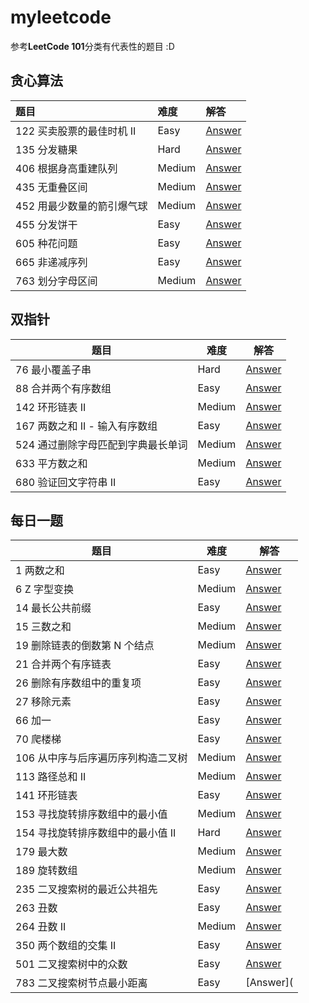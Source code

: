 # myleetcode

参考**LeetCode 101**分类有代表性的题目 :D

## 贪心算法

| 题目                       | 难度   | 解答                                                         |
| :------------------------- | :----- | :----------------------------------------------------------- |
| 122 买卖股票的最佳时机 II  | Easy   | [Answer](https://github.com/theNiceGirl-137/myleetcode/blob/main/leetcode/editor/cn/%5B122%5Dbest_time_to_buy_and_sell_stock_ii.go) |
| 135 分发糖果               | Hard   | [Answer](https://github.com/theNiceGirl-137/myleetcode/blob/main/leetcode/editor/cn/%5B135%5Dcandy.go) |
| 406 根据身高重建队列       | Medium | [Answer](https://github.com/theNiceGirl-137/myleetcode/blob/main/leetcode/editor/cn/%5B406%5Dqueue_reconstruction_by_height.go) |
| 435 无重叠区间             | Medium | [Answer](https://github.com/theNiceGirl-137/myleetcode/blob/main/leetcode/editor/cn/%5B435%5Dnon_overlapping_intervals.go) |
| 452 用最少数量的箭引爆气球 | Medium | [Answer](https://github.com/theNiceGirl-137/myleetcode/blob/main/leetcode/editor/cn/%5B452%5Dminimum_number_of_arrows_to_burst_balloons.go) |
| 455 分发饼干               | Easy   | [Answer](https://github.com/theNiceGirl-137/myleetcode/blob/main/leetcode/editor/cn/%5B455%5Dassign_cookies.go) |
| 605 种花问题               | Easy   | [Answer](https://github.com/theNiceGirl-137/myleetcode/blob/main/leetcode/editor/cn/%5B605%5Dcan_place_flowers.go) |
| 665 非递减序列             | Easy   | [Answer](https://github.com/theNiceGirl-137/myleetcode/blob/main/leetcode/editor/cn/%5B665%5Dnon_decreasing_array.go) |
| 763 划分字母区间           | Medium | [Answer](https://github.com/theNiceGirl-137/myleetcode/blob/main/leetcode/editor/cn/%5B763%5Dpartition_labels.go) |

## 双指针

| 题目                               | 难度   | 解答                                                         |
| ---------------------------------- | ------ | ------------------------------------------------------------ |
| 76 最小覆盖子串                    | Hard   | [Answer](https://github.com/theNiceGirl-137/myleetcode/blob/main/leetcode/editor/cn/%5B76%5Dminimum_window_substring.go) |
| 88 合并两个有序数组                | Easy   | [Answer](https://github.com/theNiceGirl-137/myleetcode/blob/main/leetcode/editor/cn/%5B88%5Dmerge_sorted_array.go) |
| 142 环形链表 II                    | Medium | [Answer](https://github.com/theNiceGirl-137/myleetcode/blob/main/leetcode/editor/cn/%5B142%5Dlinked_list_cycle_ii.go) |
| 167 两数之和 II - 输入有序数组     | Easy   | [Answer](https://github.com/theNiceGirl-137/myleetcode/blob/main/leetcode/editor/cn/%5B167%5Dtwo_sum_ii_input_array_is_sorted.go) |
| 524 通过删除字母匹配到字典最长单词 | Medium | [Answer](https://github.com/theNiceGirl-137/myleetcode/blob/main/leetcode/editor/cn/%5B524%5Dlongest_word_in_dictionary_through_deleting.go) |
| 633 平方数之和                     | Medium | [Answer](https://github.com/theNiceGirl-137/myleetcode/blob/main/leetcode/editor/cn/%5B633%5Dsum_of_square_numbers.go) |
| 680 验证回文字符串 II              | Easy   | [Answer](https://github.com/theNiceGirl-137/myleetcode/blob/main/leetcode/editor/cn/%5B680%5Dvalid_palindrome_ii.go) |

## 每日一题

| 题目                               | 难度   | 解答                                                         |
| ---------------------------------- | ------ | ------------------------------------------------------------ |
| 1 两数之和                         | Easy   | [Answer](https://github.com/theNiceGirl-137/myleetcode/blob/main/leetcode/editor/cn/%5B1%5Dtwo_sum.go) |
| 6 Z 字型变换                       | Medium | [Answer](https://github.com/theNiceGirl-137/myleetcode/blob/main/leetcode/editor/cn/%5B6%5Dzigzag_conversion.go) |
| 14 最长公共前缀                    | Easy   | [Answer](https://github.com/theNiceGirl-137/myleetcode/blob/main/leetcode/editor/cn/%5B14%5Dlongest_common_prefix.go) |
| 15 三数之和                        | Medium | [Answer](https://github.com/theNiceGirl-137/myleetcode/blob/main/leetcode/editor/cn/%5B15%5D3sum.go) |
| 19 删除链表的倒数第 N 个结点       | Medium | [Answer](https://github.com/theNiceGirl-137/myleetcode/blob/main/leetcode/editor/cn/%5B19%5Dremove_nth_node_from_end_of_list.go) |
| 21 合并两个有序链表                | Easy   | [Answer](https://github.com/theNiceGirl-137/myleetcode/blob/main/leetcode/editor/cn/[21]merge_two_sorted_lists.go) |
| 26 删除有序数组中的重复项          | Easy   | [Answer](https://github.com/theNiceGirl-137/myleetcode/blob/main/leetcode/editor/cn/[26]remove_duplicates_from_sorted_array.go) |
| 27 移除元素                        | Easy   | [Answer](https://github.com/theNiceGirl-137/myleetcode/blob/main/leetcode/editor/cn/[27]remove_element.go) |
| 66 加一                            | Easy   | [Answer](https://github.com/theNiceGirl-137/myleetcode/blob/main/leetcode/editor/cn/[66]plus_one.go) |
| 70 爬楼梯                          | Easy   | [Answer](https://github.com/theNiceGirl-137/myleetcode/blob/main/leetcode/editor/cn/[70]climbing_stairs.go) |
| 106 从中序与后序遍历序列构造二叉树 | Medium | [Answer](https://github.com/theNiceGirl-137/myleetcode/blob/main/leetcode/editor/cn/[106]construct_binary_tree_from_inorder_and_postorder_traversal.go) |
| 113 路径总和 II                    | Medium | [Answer](https://github.com/theNiceGirl-137/myleetcode/blob/main/leetcode/editor/cn/[113]path_sum_ii.go) |
| 141 环形链表                       | Easy   | [Answer](https://github.com/theNiceGirl-137/myleetcode/blob/main/leetcode/editor/cn/[141]linked_list_cycle.go) |
| 153 寻找旋转排序数组中的最小值     | Medium | [Answer](https://github.com/theNiceGirl-137/myleetcode/blob/main/leetcode/editor/cn/[153]find_minimum_in_rotated_sorted_array.go) |
| 154 寻找旋转排序数组中的最小值 II  | Hard   | [Answer](https://github.com/theNiceGirl-137/myleetcode/blob/main/leetcode/editor/cn/[154]find_minimum_in_rotated_sorted_array_ii.go) |
| 179 最大数                         | Medium | [Answer](https://github.com/theNiceGirl-137/myleetcode/blob/main/leetcode/editor/cn/[179]largest_number.go) |
| 189 旋转数组                       | Medium | [Answer](https://github.com/theNiceGirl-137/myleetcode/blob/main/leetcode/editor/cn/[189]rotate_array.go) |
| 235 二叉搜索树的最近公共祖先       | Easy   | [Answer](https://github.com/theNiceGirl-137/myleetcode/blob/main/leetcode/editor/cn/[235]lowest_common_ancestor_of_a_binary_search_tree.go) |
| 263 丑数                           | Easy   | [Answer](https://github.com/theNiceGirl-137/myleetcode/blob/main/leetcode/editor/cn/[263]ugly_number.go) |
| 264 丑数 II                        | Medium | [Answer](https://github.com/theNiceGirl-137/myleetcode/blob/main/leetcode/editor/cn/[264]ugly_number_ii.go) |
| 350 两个数组的交集 II              | Easy   | [Answer](https://github.com/theNiceGirl-137/myleetcode/blob/main/leetcode/editor/cn/[350]intersection_of_two_arrays_ii.go) |
| 501 二叉搜索树中的众数             | Easy   | [Answer](https://github.com/theNiceGirl-137/myleetcode/blob/main/leetcode/editor/cn/[501]find_mode_in_binary_search_tree.go) |
| 783 二叉搜索树节点最小距离         | Easy   | [Answer](                                                    |
